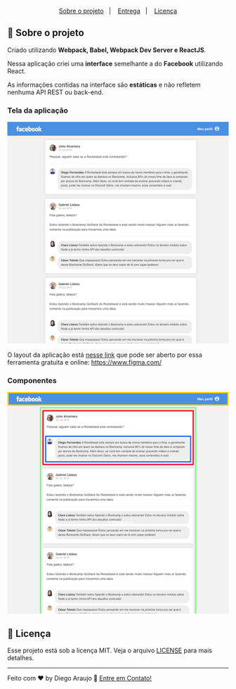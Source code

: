 <p align="center">
  <a href="#rocket-sobre-o-projeto">Sobre o projeto</a>&nbsp;&nbsp;&nbsp;|&nbsp;&nbsp;&nbsp;
  <a href="#-entrega">Entrega</a>&nbsp;&nbsp;&nbsp;|&nbsp;&nbsp;&nbsp;
  <a href="#memo-licença">Licença</a>
</p>

## :rocket: Sobre o projeto

Criado utilizando **Webpack, Babel, Webpack Dev Server e ReactJS**.

Nessa aplicação criei uma **interface** semelhante a do **Facebook** utilizando React.

As informações contidas na interface são **estáticas** e não refletem nenhuma API REST ou back-end.

### Tela da aplicação

![Facebook](.github/facebook.png)

O layout da aplicação está [nesse link](.github/layout.sketch) que pode ser aberto por essa ferramenta gratuita e online: https://www.figma.com/

### Componentes

![Componentes](.github/components.png)

## :memo: Licença

Esse projeto está sob a licença MIT. Veja o arquivo [LICENSE](LICENSE.md) para mais detalhes.

---

Feito com ♥ by Diego Araujo :wave: [Entre em Contato!](https://www.linkedin.com/in/diegooliveiradearaujo/)
